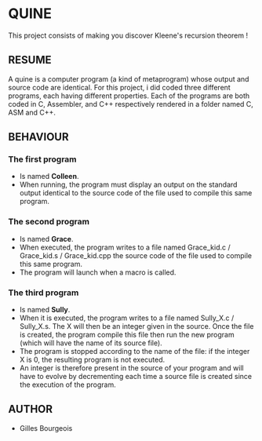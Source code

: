 # QUINE
This project consists of making you discover Kleene's recursion theorem !

## RESUME
A quine is a computer program (a kind of metaprogram) whose output and source code are identical.
For this project, i did coded three different programs, each having different
properties. Each of the programs are both coded in C, Assembler, and C++
respectively rendered in a folder named C, ASM and C++.

## BEHAVIOUR
### The first program
+ Is named __Colleen__.
+ When running, the program must display an output on the standard output
  identical to the source code of the file used to compile this same program.

### The second program
+ Is named __Grace__.
+ When executed, the program writes to a file named Grace_kid.c / Grace_kid.s / Grace_kid.cpp
  the source code of the file used to compile this same program.
+ The program will launch when a macro is called.

### The third program
+ Is named __Sully__.
+ When it is executed, the program writes to a file named Sully_X.c / Sully_X.s.
  The X will then be an integer given in the source. Once the file is created, the program
  compile this file then run the new program (which will have the name of its source file).
+ The program is stopped according to the name of the file: if the integer X is 0,
  the resulting program is not executed.
+ An integer is therefore present in the source of your program and will have to evolve
  by decrementing each time a source file is created since the execution of the
  program.

## AUTHOR
+ Gilles Bourgeois
